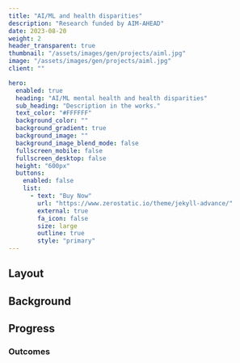 ```yaml
---
title: "AI/ML and health disparities"
description: "Research funded by AIM-AHEAD"
date: 2023-08-20
weight: 2
header_transparent: true
thumbnail: "/assets/images/gen/projects/aiml.jpg"
image: "/assets/images/gen/projects/aiml.jpg"
client: ""

hero:
  enabled: true
  heading: "AI/ML mental health and health disparities"
  sub_heading: "Description in the works."
  text_color: "#FFFFFF"
  background_color: ""
  background_gradient: true
  background_image: ""
  background_image_blend_mode: false
  fullscreen_mobile: false
  fullscreen_desktop: false
  height: "600px"
  buttons:
    enabled: false
    list:
      - text: "Buy Now"
        url: "https://www.zerostatic.io/theme/jekyll-advance/"
        external: true
        fa_icon: false
        size: large
        outline: true
        style: "primary"
---
```


## Layout

## Background

## Progress

### Outcomes